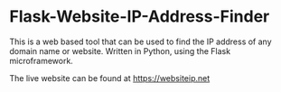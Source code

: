 # Flask-Website-IP-Address-Finder
This is a web based tool that can be used to find the IP address of any domain name or website. Written in Python, using the Flask microframework.

The live website can be found at https://websiteip.net
